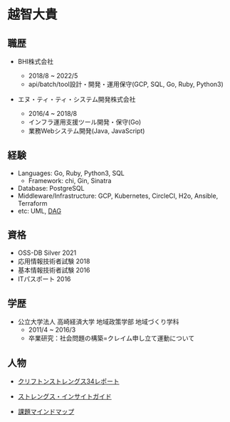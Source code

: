 # 越智大貴

## 職歴
- BHI株式会社
  - 2018/8 ~ 2022/5
  - api/batch/tool設計・開発・運用保守(GCP, SQL, Go, Ruby, Python3)

- エヌ・ティ・ティ・システム開発株式会社
  - 2016/4 ~ 2018/8
  - インフラ運用支援ツール開発・保守(Go)
  - 業務Webシステム開発(Java, JavaScript)

## 経験
- Languages: Go, Ruby, Python3, SQL
  - Framework: chi, Gin, Sinatra
- Database: PostgreSQL
- Middleware/Infrastructure: GCP, Kubernetes, CircleCI, H2o, Ansible, Terraform
- etc: UML, [DAG](https://github.com/ddddddO/gdag#readme)

## 資格
- OSS-DB Silver 2021
- 応用情報技術者試験 2018
- 基本情報技術者試験 2016
- ITパスポート 2016

## 学歴
- 公立大学法人 高崎経済大学 地域政策学部 地域づくり学科
  - 2011/4 ~ 2016/3
  - 卒業研究：社会問題の構築=クレイム申し立て運動について

## 人物
- [クリフトンストレングス34レポート](https://content.reportdeliverables.gallup.com/batch-service/job-results/SFPDFJobProcessor/pdf/all-34-501-0-74039361-2022041707322420000000-jtGC8I.pdf?AQICAHitRwOkD/cpn0jROqP+z2ygcmyp3F2Mis60/onRgT6AJgH3fc0RkkDCXeHh778zmv22AAAA+DCB9QYJKoZIhvcNAQcGoIHnMIHkAgEAMIHeBgkqhkiG9w0BBwEwHgYJYIZIAWUDBAEuMBEEDOY87MVOW1LDxO3jHgIBEICBsAVPnPF3OYjRKVaQFsqEO/bXPy8A/1bM5rPk4m9qNEOF6DSqNQPk3a9m1cnMerkDoaOn+bdpSeB7t67RD6e2BYPUYcjpb36JKplPjV1ppVfwQbyP98jXVs7NUkZr5oS5Px6y/OxA3VC5Z0tcfU+aoDKBOxEYzVSjmnZ2asKkb2x2uOx0CppcVHwYqLcwiAUjsy6uoXq0fRGvW3wc4PINS8bktSrcCRs6cIC3bUTnvRe/)

- [ストレングス・インサイトガイド](https://content.reportdeliverables.gallup.com/batch-service/job-results/SFPDFJobProcessor/pdf/insight-guide-501-0-74039361-20220417080258747000000-RyVNfH.pdf?AQICAHitRwOkD/cpn0jROqP+z2ygcmyp3F2Mis60/onRgT6AJgFaybRA/3qUpxOwawcdtsYIAAABADCB/QYJKoZIhvcNAQcGoIHvMIHsAgEAMIHmBgkqhkiG9w0BBwEwHgYJYIZIAWUDBAEuMBEEDNrQ7cSjf2oAZ2adOAIBEICBuJhn797nZa8k8sz2Mmo591GOpEJaNfxLoJmi4pobLf2jLkiHdIZhCTaE5Md5UXfi/EAd+rQHDn7/7ALfVoycDVQAvXdHW9r6CnKgT8bsXop/yZ80QCjTsWmyQsCUBsY+MUbiFOVkbOHYq2zxsi/rlsdx3gBeSbsKkWzVgqaikLETkz1Ke1HwoDcgrEFM4O9LkNpbfuJ5srW4DJI61kqLamWsxugFqDOyH7oJhBao4zDFJxFhHIex5hc=)

- [課題マインドマップ](https://drive.mindmup.com/map/1_utmwW4TE7W58fvt8aCbQSPM134vCKts)
